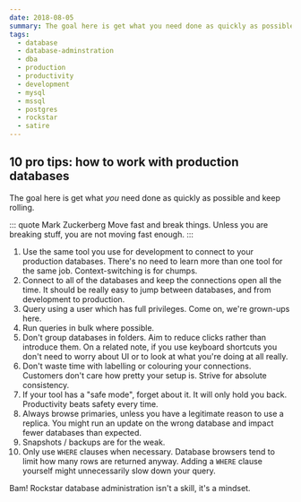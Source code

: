 ```yaml
---
date: 2018-08-05
summary: The goal here is get what you need done as quickly as possible and keep rolling. "Move fast and break things. Unless you are breaking stuff, you are not moving fast enough." - Mark Zuckerberg. 1. Connect to your production databases using the same tool you use for development. There's no need to...
tags:
  - database
  - database-adminstration
  - dba
  - production
  - productivity
  - development
  - mysql
  - mssql
  - postgres
  - rockstar
  - satire
---
```


## 10 pro tips: how to work with production databases

The goal here is get what *you* need done as quickly as possible and keep rolling.

::: quote Mark Zuckerberg
Move fast and break things. Unless you are breaking stuff, you are not moving fast enough.
:::

1. Use the same tool you use for development to connect to your production databases. There's no need to learn more than one tool for the same job. Context-switching is for chumps. 
1. Connect to all of the databases and keep the connections open all the time. It should be really easy to jump between databases, and from development to production.
1. Query using a user which has full privileges. Come on, we're grown-ups here.
1. Run queries in bulk where possible.
1. Don't group databases in folders. Aim to reduce clicks rather than introduce them. On a related note, if you use keyboard shortcuts you don't need to worry about UI or to look at what you're doing at all really.
1. Don't waste time with labelling or colouring your connections. Customers don't care how pretty your setup is. Strive for absolute consistency.
1. If your tool has a "safe mode", forget about it. It will only hold you back. Productivity beats safety every time.
1. Always browse primaries, unless you have a legitimate reason to use a replica. You might run an update on the wrong database and impact fewer databases than expected. 
1. Snapshots / backups are for the weak.
1. Only use `WHERE` clauses when necessary. Database browsers tend to limit how many rows are returned anyway. Adding a `WHERE` clause yourself might unnecessarily slow down your query.

Bam! Rockstar database administration isn't a skill, it's a mindset.
